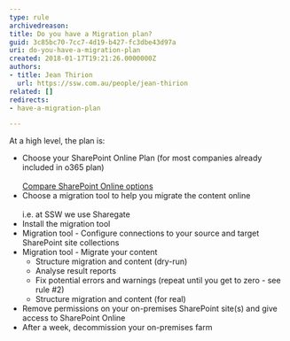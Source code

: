 ```yaml
---
type: rule
archivedreason: 
title: Do you have a Migration plan?
guid: 3c85bc70-7cc7-4d19-b427-fc3dbe43d97a
uri: do-you-have-a-migration-plan
created: 2018-01-17T19:21:26.0000000Z
authors:
- title: Jean Thirion
  url: https://ssw.com.au/people/jean-thirion
related: []
redirects:
- have-a-migration-plan

---
```


At a high level, the plan is:

<!--endintro-->

* Choose your SharePoint Online Plan (for most companies already included in o365 plan) <br>      
[Compare SharePoint Online options](https&#58;//products.office.com/en-us/sharepoint/compare-sharepoint-plans)
* Choose a migration tool to help you migrate the content online <br>      
i.e. at SSW we use Sharegate
* Install the migration tool <br>
* Migration tool - Configure connections to your source and target SharePoint site collections
* Migration tool - Migrate your content
    * Structure migration and content (dry-run)
    * Analyse result reports
    * Fix potential errors and warnings (repeat until you get to zero - see rule #2)
    * Structure migration and content (for real)
* Remove permissions on your on-premises SharePoint site(s) and give access to SharePoint Online
* After a week, decommission your on-premises farm
